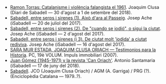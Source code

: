 - [Ramon Torras: Catalanisme i violència falangista el 1961](https://web.archive.org/web/20190809205118/https://www.diaridesabadell.com/2018/09/06/ramon-torras-i-i-ii-per-joaquim-clusa/). Joaquim Clusa (Diari de Sabadell — 30 d'agost a 1 de setembre del 2018).
- [Sabadell, entre serps i sirenes (1). Això d'ara al Passeig](https://web.archive.org/web/20181204125813/https://www.isabadell.cat/opinio/opinio-de-josep-ache-sabadell-entre-serps-i-sirenes-1-aixo-dara-al-passeig/). Josep Ache (iSabadell — 20 de juliol del 2017).
- [Sabadell, entre serps i sirenes (2). De "cuando se jodió", o sigui la ciutat](https://web.archive.org/web/20181212100536/https://www.isabadell.cat/opinio/opinio-de-josep-ache-sabadell-entre-serps-i-sirenes-2-de-cuando-se-jodio-o-sigui-la-ciutat/). Josep Ache (iSabadell — 2 d'agost del 2017).
- [Sabadell, entre serps i sirenes (i 3). De ciutat molt 'jodida' a ciutat rediviva](https://web.archive.org/web/20181230170146/https://www.isabadell.cat/opinio/opinio-de-josep-ache-sabadell-entre-serps-i-sirenes-i-3-de-ciutat-molt-jodida-a-ciutat-rediviva/). Josep Ache (iSabadell — 16 d'agost del 2017).
- [SARA MUR ESTADA, JOAQUIM CLUSA ORIACH — Testimonios para la Historia](https://web.archive.org/web/20190809210841/http://www.testimoniosparalahistoria.com/entrevista/sara-mur-estada-joaquim-clusa-oriach/). PC, 19è VOLUM. Impuls immobiliari (2007).
- [Juan Gómez (1945-1971) y la revista 'Can Oriach'](http://web.archive.org/web/20190809211203/https://www.isabadell.cat/sabadell/historia/juan-gomez-1945-1971-y-la-revista-can-oriach/). Antonio Santamaria (iSabadell — 17 de juny del 2018).
- [Sabadell](http://web.archive.org/web/20190809212943/https://www.enciclopedia.cat/EC-GEC-0057505.xml). JCO (Joaquim Clusa Oriach) / AGM (A. Garriga) / PRG (?). (Enciclopèdia Catalana — 1979..?).
